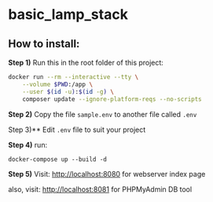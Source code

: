 # basic_lamp_stack

## How to install:

**Step 1)**
Run this in the root folder of this project:
```sh
docker run --rm --interactive --tty \
    --volume $PWD:/app \
    --user $(id -u):$(id -g) \
    composer update --ignore-platform-reqs --no-scripts
```
    
**Step 2)**
Copy the file `sample.env` to another file called `.env`

Step 3)**
Edit `.env` file to suit your project

**Step 4)**
run: 
```
docker-compose up --build -d
```


**Step 5)**
Visit: [http://localhost:8080](http://localhost:8080) for webserver index page

also, visit: [http://localhost:8081](http://localhost:8081) for PHPMyAdmin DB tool